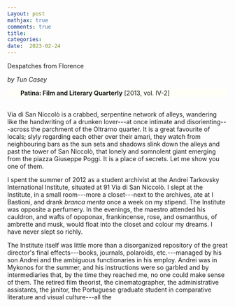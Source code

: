 ```yaml
---
Layout: post
mathjax: true
comments: true
title:
categories:
date:  2023-02-24
---
```


 Despatches from Florence <br>
 
<i>by Tun Casey</i> <br>

 <div style="width=75%; background-color: #fffff8 ; padding: 0px 30px;
 border: 0px
 solid black; line-height:1.3;">
<b>Patina: Film and Literary Quarterly</b> [2013, vol. IV-2]
 </div>

<br>

Via di San Niccolò is a crabbed, serpentine network of alleys, wandering like the handwriting of a
drunken lover---at once
intimate and disorienting---across the parchment of the Oltrarno
quarter. It is a great favourite of locals; slyly regarding each other
over their amari, they watch from neighbouring bars as the sun sets
and shadows slink down the alleys and past the tower of San
Niccolò, that lonely and somnolent giant emerging
from the piazza Giuseppe Poggi. It is a place of secrets.
Let me show you one of them.

I spent the summer of 2012 as a student archivist at the Andrei
Tarkovsky International Institute, situated at 91 Via di San
Niccolò. I slept at the Institute, in a small room---more
a closet---next to the archives, ate at I Bastioni, and drank *branca menta*
once a week on my stipend. The Institute was opposite a perfumery.
In the evenings, the maestro attended his cauldron, and wafts of
opoponax, frankincense, rose, and osmanthus, of ambrette and musk, would
float into the closet and colour my dreams. I have never slept so
richly.

The Institute itself was little more than a disorganized repository of
the great director's final effects---books, journals, polaroids,
etc.---managed by his son Andrei and the ambiguous functionaries in his
employ.
Andrei was in Mykonos for the summer, and his instructions were so
garbled and  by intermediaries that, by the time they reached me, no one
could make sense of them. The retired film theorist, the
cinematographer, the administrative assistants, the janitor, the
Portuguese graduate student in comparative literature and visual culture---all the 

<!--https://www.theflorentine.net/2017/09/08/andrei-tarkovsky-famous-expats/-->
<!-- https://en.wikipedia.org/wiki/Tower_of_San_Niccol%C3%B2,_Florence-->
<!-- www.silenocheloni.com -->
